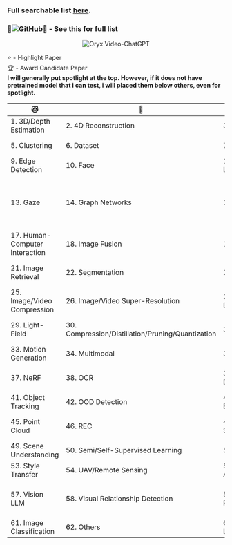 ### Full searchable list [here](https://cvpr.thecvf.com/virtual/2024/papers.html?filter=titles&search=).  
  
### 🌟[![GitHub](https://img.shields.io/badge/52CV-CVPR_2024_Papers-a?style=social&logo=github)](https://github.com/52CV/CVPR-2024-Papers)🐐 - See this for full list

<p align="center">
    <img src="https://i.imgur.com/waxVImv.png" alt="Oryx Video-ChatGPT">
</p>

⭐ - Highlight Paper  
🏆 - Award Candidate Paper  
**I will generally put spotlight at the top. However, if it does not have pretrained model that i can test, i will placed them below others, even for spotlight.**  

  
|🐱|🐶|🐯|🐺|
|------|------|------|------|
|1. 3D/Depth Estimation|2. 4D Reconstruction|3. Automated Driving|4. Biomedical|
|5. Clustering|6. Dataset|7. Deepfake Detection|8. Dense Predictions|
|9. Edge Detection|10. Face|11. Few/Zero-Shot Learning|12. Fisheye Images|
|13. Gaze|14. Graph Networks|15. HAR|16. Human Generation from Audio/Human Pose Estimation|
|17. Human-Computer Interaction|18. Image Fusion|19. Image Matching|20. Image/Video Restoration|
|21. Image Retrieval|22. Segmentation|23. Image Synthesis|24. Image/Video Captioning|
|25. Image/Video Compression|26. Image/Video Super-Resolution|27. Industrial Anomaly Detection|28. Information Security|
|29. Light-Field|30. Compression/Distillation/Pruning/Quantization|31. ML|32. Medical Image Progress|
|33. Motion Generation|34. Multimodal|35. NAS|36. NLP|
|37. NeRF|38. OCR|39. Object Detection/Crowd|40. Object Pose Estimation|
|41. Object Tracking|42. OOD Detection|43. Optical Flow Estimation|44. Person Re-Id/Gait|
|45. Point Cloud|46. REC|47. SLAM/AR/VR/Robotics|48. Scene Graph Generation|
|49. Scene Understanding|50. Semi/Self-Supervised Learning|51. Sketch|52. Sound|
|53. Style Transfer|54. UAV/Remote Sensing|55. Video Question Answering|56. Video|
|57. Vision LLM|58. Visual Relationship Detection|59. Visual Emotion Recognition|60. ViT/Vision Foundation Model|
|61. Image Classification|62. Others|63. Keypoints Localization|
